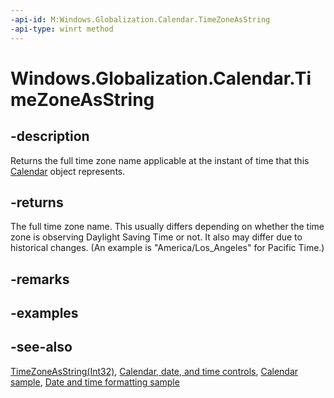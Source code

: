```yaml
---
-api-id: M:Windows.Globalization.Calendar.TimeZoneAsString
-api-type: winrt method
---
```


<!-- Method syntax
public string TimeZoneAsString()
-->

# Windows.Globalization.Calendar.TimeZoneAsString

## -description
Returns the full time zone name applicable at the instant of time that this [Calendar](calendar.md) object represents.

## -returns
The full time zone name. This usually differs depending on whether the time zone is observing Daylight Saving Time or not. It also may differ due to historical changes. (An example is "America/Los_Angeles" for Pacific Time.)

## -remarks

## -examples

## -see-also
[TimeZoneAsString(Int32)](calendar_timezoneasstring_347556679.md), [Calendar, date, and time controls](/windows/uwp/design/controls-and-patterns/date-and-time), [Calendar sample](https://github.com/Microsoft/Windows-universal-samples/tree/master/Samples/Calendar), [Date and time formatting sample](https://github.com/microsoft/Windows-universal-samples/tree/master/Samples/DateTimeFormatting)
